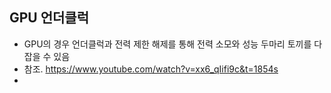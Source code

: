 ## GPU 언더클럭

- GPU의 경우 언더클럭과 전력 제한 해제를 통해 전력 소모와 성능 두마리 토끼를 다 잡을 수 있음
- 참조. https://www.youtube.com/watch?v=xx6_qIifi9c&t=1854s
- 